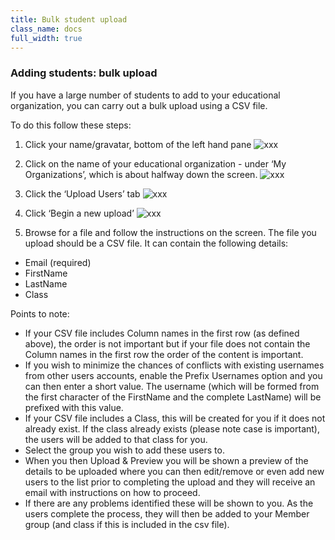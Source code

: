 ```yaml
---
title: Bulk student upload
class_name: docs
full_width: true
---
```


### Adding students: bulk upload 

If you have a large number of students to add to your educational organization, you can carry out a bulk upload using a CSV file.

To do this follow these steps:

1. Click your name/gravatar, bottom of the left hand pane
![xxx](/img/docs/xxxx.png)

1. Click on the name of your  educational organization - under ‘My Organizations’, which is about halfway down the screen. 
![xxx](/img/docs/xxxx.png)
1. Click the ‘Upload Users’ tab 
![xxx](/img/docs/xxxx.png)
1. Click ‘Begin a new upload’
![xxx](/img/docs/xxxx.png)
1. Browse for a file and follow the instructions on the screen.
The file you upload should be a CSV file. It  can contain the following details: 

  - Email (required) 
  - FirstName 
  - LastName
  - Class

Points to note:

- If your CSV file includes Column names in the first row (as defined above), the order is not important but if your file does not contain the Column names in the first row the order of the content is important.
- If you wish to minimize the chances of conflicts with existing usernames from other users accounts, enable the Prefix Usernames option and you can then enter a short value. The username (which will be formed from the first character of the FirstName and the complete LastName) will be prefixed with this value.
- If your CSV file includes a Class, this will be created for you if it does not already exist. If the class already exists (please note case is important), the users will be added to that class for you.
- Select the group you wish to add these users to. 
- When you then Upload & Preview you will be shown a preview of the details to be uploaded where you can then edit/remove or even add new users to the list prior to completing the upload and they will receive an email with instructions on how to proceed. 
- If there are any problems identified these will be shown to you. As the users complete the process, they will then be added to your Member group (and class if this is included in the csv file).
